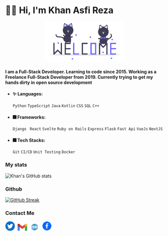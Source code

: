 # 🙋‍♂️ Hi, I'm Khan Asfi Reza

<div align="center">
    <img src="./welcome.gif" alt="drawing" width="50%"/>
</div>    

#### I am a Full-Stack Developer. Learning to code since 2015. Working as a Freelance Full-Stack Developer from 2019. Currently trying to get my hands dirty in open source development

- #### ✨ Languages: 
    ` Python `  ` TypeScript `  ` Java `  ` Kotlin `  ` CSS `  ` SQL ` `C++`
- #### 🎆 Frameworks: 
   ` Django `  ` React`  ` Svelte `  ` Ruby on Rails `  ` Express `  ` Flask `  ` Fast Api `  ` VueJs ` ` NextJS `
- #### 🎆 Tech Stacks:   
   ` Git `  ` CI/CD `  ` Unit Testing ` ` Docker ` 


### My stats
![Khan's GitHub stats](https://github-readme-stats.vercel.app/api?username=khan-asfi-reza&show_icons=true&theme=radical)

 
### Github

[![GitHub Streak](http://github-readme-streak-stats.herokuapp.com?user=khan-asfi-reza&theme=dark&date_format=j%20M%5B%20Y%5D)](https://git.io/streak-stats)


### Contact Me
   <a style="margin-right:5px;" href="https://www.twitter.com/KhanAsfiReza"><img src="./twitter.png" alt="drawing" width="30"/></a>
   <a style="margin-right:5px;" href="mailto:khanasfireza10@gmail.com"><img src="./mail.png" alt="drawing" width="30"/></a>
   <a style="margin-right:5px;" href="https://www.khanasfireza.dev"><img src="./web.png" alt="drawing" width="30"/></a>
   <a style="margin-right:5px;" href="https://www.facebook.com/khanasfirezapranto10"><img src="./fab.png" alt="drawing" width="30"/></a>
<!---
khan-asfi-reza/khan-asfi-reza is a ✨ special ✨ repository because its `README.md` (this file) appears on your GitHub profile.
You can click the Preview link to take a look at your changes.
--->
